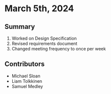 # March 5th, 2024

## Summary
1. Worked on Design Specification
2. Revised requirements document
3. Changed meeting frequency to once per week

## Contributors
* Michael Sloan
* Liam Tolkkinen
* Samuel Medley